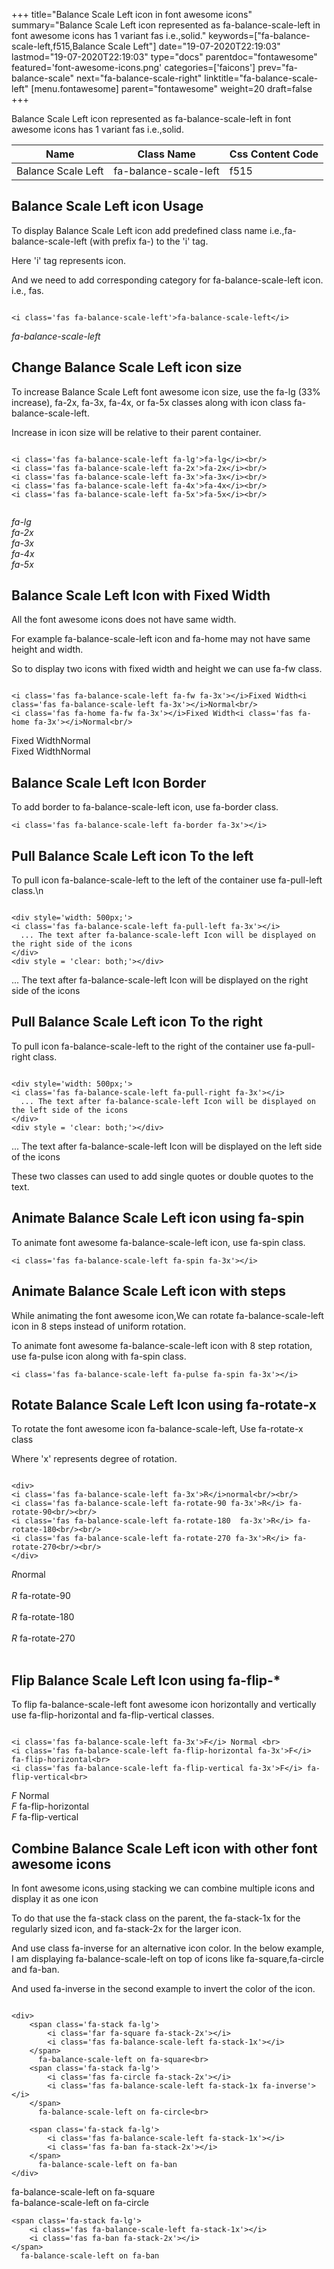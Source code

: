 +++
title="Balance Scale Left icon in font awesome icons"
summary="Balance Scale Left icon represented as fa-balance-scale-left in font awesome icons has 1 variant fas i.e.,solid."
keywords=["fa-balance-scale-left,f515,Balance Scale Left"]
date="19-07-2020T22:19:03"
lastmod="19-07-2020T22:19:03"
type="docs"
parentdoc="fontawesome"
featured='font-awesome-icons.png'
categories=['faicons']
prev="fa-balance-scale"
next="fa-balance-scale-right"
linktitle="fa-balance-scale-left"
[menu.fontawesome]
parent="fontawesome"
weight=20
draft=false
+++


Balance Scale Left icon represented as fa-balance-scale-left in font awesome icons has 1 variant fas i.e.,solid.

<div class='table-responsive'><table class='table'><thead><tr><th>Name</th><th>Class Name</th><th>Css Content Code</th></tr></thead><tbody><tr><td>Balance Scale Left</td><td>fa-balance-scale-left</td><td>f515</td></tr></tbody></table></div>



## Balance Scale Left icon Usage

To display Balance Scale Left icon add predefined class name i.e.,fa-balance-scale-left (with prefix fa-) to the 'i' tag.

Here 'i' tag represents icon.

And we need to add corresponding category for fa-balance-scale-left icon. i.e., fas.


```

<i class='fas fa-balance-scale-left'>fa-balance-scale-left</i>
```

<i class='fas fa-balance-scale-left'>fa-balance-scale-left</i>




## Change Balance Scale Left icon size
To increase Balance Scale Left font awesome icon size, use the fa-lg (33% increase), fa-2x, fa-3x, fa-4x, or fa-5x classes along with icon class fa-balance-scale-left.

Increase in icon size will be relative to their parent container. 

```

<i class='fas fa-balance-scale-left fa-lg'>fa-lg</i><br/>
<i class='fas fa-balance-scale-left fa-2x'>fa-2x</i><br/>
<i class='fas fa-balance-scale-left fa-3x'>fa-3x</i><br/>
<i class='fas fa-balance-scale-left fa-4x'>fa-4x</i><br/>
<i class='fas fa-balance-scale-left fa-5x'>fa-5x</i><br/>
            
```

<i class='fas fa-balance-scale-left fa-lg'>fa-lg</i><br/>
<i class='fas fa-balance-scale-left fa-2x'>fa-2x</i><br/>
<i class='fas fa-balance-scale-left fa-3x'>fa-3x</i><br/>
<i class='fas fa-balance-scale-left fa-4x'>fa-4x</i><br/>
<i class='fas fa-balance-scale-left fa-5x'>fa-5x</i><br/>
            



## Balance Scale Left Icon with Fixed Width 

All the font awesome icons does not have same width.

For example fa-balance-scale-left icon and fa-home may not have same height and width.

So to display two icons with fixed width and height we can use fa-fw class.


```

<i class='fas fa-balance-scale-left fa-fw fa-3x'></i>Fixed Width<i class='fas fa-balance-scale-left fa-3x'></i>Normal<br/>
<i class='fas fa-home fa-fw fa-3x'></i>Fixed Width<i class='fas fa-home fa-3x'></i>Normal<br/>
```

<i class='fas fa-balance-scale-left fa-fw fa-3x'></i>Fixed Width<i class='fas fa-balance-scale-left fa-3x'></i>Normal<br/>
<i class='fas fa-home fa-fw fa-3x'></i>Fixed Width<i class='fas fa-home fa-3x'></i>Normal<br/>



## Balance Scale Left Icon Border 

To add border to fa-balance-scale-left icon, use fa-border class.


```
<i class='fas fa-balance-scale-left fa-border fa-3x'></i>

```
<i class='fas fa-balance-scale-left fa-border fa-3x'></i>





## Pull Balance Scale Left icon To the left

To pull icon fa-balance-scale-left to the left of the container use fa-pull-left class.\n

```

<div style='width: 500px;'>
<i class='fas fa-balance-scale-left fa-pull-left fa-3x'></i>
  ... The text after fa-balance-scale-left Icon will be displayed on the right side of the icons
</div>
<div style = 'clear: both;'></div>
```

<div style='width: 500px;'>
<i class='fas fa-balance-scale-left fa-pull-left fa-3x'></i>
  ... The text after fa-balance-scale-left Icon will be displayed on the right side of the icons
</div>
<div style = 'clear: both;'></div>




## Pull Balance Scale Left icon To the right
To pull icon fa-balance-scale-left to the right of the container use fa-pull-right class.

```

<div style='width: 500px;'>
<i class='fas fa-balance-scale-left fa-pull-right fa-3x'></i>
  ... The text after fa-balance-scale-left Icon will be displayed on the left side of the icons
</div>
<div style = 'clear: both;'></div>
```

<div style='width: 500px;'>
<i class='fas fa-balance-scale-left fa-pull-right fa-3x'></i>
  ... The text after fa-balance-scale-left Icon will be displayed on the left side of the icons
</div>
<div style = 'clear: both;'></div>

These two classes can used to add single quotes or double quotes to the text.


## Animate Balance Scale Left icon using fa-spin
To animate font awesome fa-balance-scale-left icon, use fa-spin class.

```
<i class='fas fa-balance-scale-left fa-spin fa-3x'></i>
```
<i class='fas fa-balance-scale-left fa-spin fa-3x'></i>




## Animate Balance Scale Left icon with steps
While animating the font awesome icon,We can rotate fa-balance-scale-left icon in 8 steps instead of uniform rotation.

To animate font awesome fa-balance-scale-left icon with 8 step rotation, use fa-pulse icon along with fa-spin class.


```
<i class='fas fa-balance-scale-left fa-pulse fa-spin fa-3x'></i>

```
<i class='fas fa-balance-scale-left fa-pulse fa-spin fa-3x'></i>





## Rotate Balance Scale Left Icon using fa-rotate-x
To rotate the font awesome icon fa-balance-scale-left, Use fa-rotate-x class

Where 'x' represents degree of rotation.


```

<div>
<i class='fas fa-balance-scale-left fa-3x'>R</i>normal<br/><br/>
<i class='fas fa-balance-scale-left fa-rotate-90 fa-3x'>R</i> fa-rotate-90<br/><br/> 
<i class='fas fa-balance-scale-left fa-rotate-180  fa-3x'>R</i> fa-rotate-180<br/><br/> 
<i class='fas fa-balance-scale-left fa-rotate-270 fa-3x'>R</i> fa-rotate-270<br/><br/>
</div>
```

<div>
<i class='fas fa-balance-scale-left fa-3x'>R</i>normal<br/><br/>
<i class='fas fa-balance-scale-left fa-rotate-90 fa-3x'>R</i> fa-rotate-90<br/><br/> 
<i class='fas fa-balance-scale-left fa-rotate-180  fa-3x'>R</i> fa-rotate-180<br/><br/> 
<i class='fas fa-balance-scale-left fa-rotate-270 fa-3x'>R</i> fa-rotate-270<br/><br/>
</div>




## Flip Balance Scale Left Icon using fa-flip-*
To flip fa-balance-scale-left font awesome icon horizontally and vertically use fa-flip-horizontal and fa-flip-vertical classes. 

```

<i class='fas fa-balance-scale-left fa-3x'>F</i> Normal <br>
<i class='fas fa-balance-scale-left fa-flip-horizontal fa-3x'>F</i> fa-flip-horizontal<br>
<i class='fas fa-balance-scale-left fa-flip-vertical fa-3x'>F</i> fa-flip-vertical<br>
```

<i class='fas fa-balance-scale-left fa-3x'>F</i> Normal <br>
<i class='fas fa-balance-scale-left fa-flip-horizontal fa-3x'>F</i> fa-flip-horizontal<br>
<i class='fas fa-balance-scale-left fa-flip-vertical fa-3x'>F</i> fa-flip-vertical<br>




## Combine Balance Scale Left icon with other font awesome icons
In font awesome icons,using stacking we can combine multiple icons and display it as one icon 

To do that use the fa-stack class on the parent, the fa-stack-1x for the regularly sized icon, and fa-stack-2x for the larger icon.

And use class fa-inverse for an alternative icon color. 
In the below example, I am displaying fa-balance-scale-left on top of icons like fa-square,fa-circle and fa-ban.

And used fa-inverse in the second example to invert the color of the icon.

```

<div>
    <span class='fa-stack fa-lg'>
        <i class='far fa-square fa-stack-2x'></i>
        <i class='fas fa-balance-scale-left fa-stack-1x'></i>
    </span>
      fa-balance-scale-left on fa-square<br>
    <span class='fa-stack fa-lg'>
        <i class='fas fa-circle fa-stack-2x'></i>
        <i class='fas fa-balance-scale-left fa-stack-1x fa-inverse'></i>
    </span>
      fa-balance-scale-left on fa-circle<br>

    <span class='fa-stack fa-lg'>
        <i class='fas fa-balance-scale-left fa-stack-1x'></i>
        <i class='fas fa-ban fa-stack-2x'></i>
    </span>
      fa-balance-scale-left on fa-ban
</div>
```

<div>
    <span class='fa-stack fa-lg'>
        <i class='far fa-square fa-stack-2x'></i>
        <i class='fas fa-balance-scale-left fa-stack-1x'></i>
    </span>
      fa-balance-scale-left on fa-square<br>
    <span class='fa-stack fa-lg'>
        <i class='fas fa-circle fa-stack-2x'></i>
        <i class='fas fa-balance-scale-left fa-stack-1x fa-inverse'></i>
    </span>
      fa-balance-scale-left on fa-circle<br>

    <span class='fa-stack fa-lg'>
        <i class='fas fa-balance-scale-left fa-stack-1x'></i>
        <i class='fas fa-ban fa-stack-2x'></i>
    </span>
      fa-balance-scale-left on fa-ban
</div>






